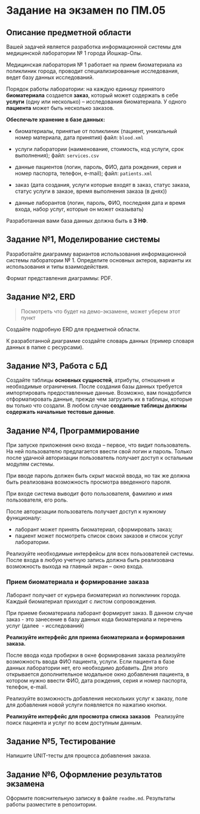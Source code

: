 # Задание на экзамен по ПМ.05

## Описание предметной области

Вашей задачей  является разработка информационной системы для медицинской лаборатории № 1 города Йошкар-Олы.

Медицинская лаборатория № 1 работает на прием биоматериала из поликлиник города, проводит специализированные исследования, ведет базу данных исследований.

Порядок работы лаборатории: на каждую единицу принятого **биоматериала** создается **заказ**, который может содержать в себе **услуги** (одну или несколько) – исследования биоматериала. У одного **пациента** может быть несколько заказов.

**Обеспечьте хранение в базе данных:**

* биоматериалы, принятые от поликлиник (пациент, уникальный номер материала, дата принятия)
файл: `blood.xml`

* услуги лаборатории (наименование, стоимость, код услуги, срок выполнения); 
файл: `services.csv`

* данные пациентов (логин, пароль, ФИО, дата рождения, серия и номер паспорта, телефон, e-mail); 
файл: `patients.xml`

* заказ (дата создания, услуги которые входят в заказ, статус заказа, статус услуги в заказе, время выполнения заказа (в днях))

* данные лаборантов (логин, пароль, ФИО, последняя дата и время входа, набор услуг, которые он может оказывать)

Разработанная вами база данных должна быть в **3 НФ**.

## Задание №1, Моделирование системы

Разработайте диаграмму вариантов использования информационной системы лаборатории № 1. Определите основных актеров, варианты их использования и типы взаимодействия. 

Формат представления диаграммы: PDF. 

## Задание №2, ERD

>Посмотреть что будет на демо-экзамене, может уберем этот пункт

Создайте подробную ERD для предметной области. 

К разработанной диаграмме создайте словарь данных (пример словаря данных в папке с ресурсами).

## Задание №3, Работа с БД

<!-- 1 час -->

Создайте таблицы **основных сущностей**, атрибуты, отношения и необходимые ограничения. После создания базы данных требуется импортировать предоставленные данные. Возможно, вам понадобится отформатировать данные, прежде чем загрузить их в таблицы, которые вы только что создали. В любом случае **созданные таблицы должны содержать начальные тестовые данные**.

## Задание №4, Программирование

При запуске приложения окно входа – первое, что видит пользователь. На ней пользователю предлагается ввести свой логин и пароль. Только после удачной авторизации пользователь получает доступ к остальным модулям системы.

При вводе пароль должен быть скрыт маской ввода, но так же должна быть реализована возможность просмотра введенного пароля. 

При входе система выводит фото пользователя, фамилию и имя пользователя, его роль.

После авторизации пользователь получает доступ к нужному функционалу: 

* лаборант может принять биоматериал, сформировать заказ;
* пациент может посмотреть список своих заказов и список услуг лаборатории.

Реализуйте необходимые интерфейсы для всех пользователей системы. После входа в любую учетную запись должна быть реализована возможность выхода на главный экран – окно входа. 

### Прием биоматериала и формирование заказа

Лаборант получает от курьера биоматериал из поликлиник города. Каждый биоматериал приходит с листом сопровождения. 

При приеме биоматериала лаборант формирует заказ. В данном случае заказ - это занесение в базу данных кода биоматериала и перечень услуг (далее  - исследований)

**Реализуйте интерфейс для приема биоматериала и формирования заказа.** 

После ввода кода пробирки в окне формирования заказа реализуйте возможность ввода ФИО пациента, услуги. Если пациента в базе данных лаборатории нет, его необходимо добавить. Для этого открывается дополнительное модальное окно добавления пациента, в котором нужно ввести ФИО, дата рождения, серия и номер паспорта, телефон, e-mail.

Реализуйте возможность добавления нескольких услуг к заказу, поле для добавления новой услуги появляется по нажатию кнопки.

**Реализуйте интерфейс для просмотра списка заказов**
 
Реализуйте поиск пациента и услуг по всем доступным данным. 

## Задание №5, Тестирование

Напишите UNIT-тесты для процесса добавления заказа.

## Задание №6, Оформление результатов экзамена

Оформите пояснительную записку в файле `readme.md`. Результаты работы разместите в репозитории.
